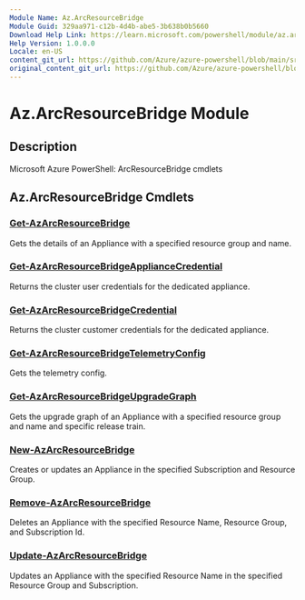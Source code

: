 ```yaml
---
Module Name: Az.ArcResourceBridge
Module Guid: 329aa971-c12b-4d4b-abe5-3b638b0b5660
Download Help Link: https://learn.microsoft.com/powershell/module/az.arcresourcebridge
Help Version: 1.0.0.0
Locale: en-US
content_git_url: https://github.com/Azure/azure-powershell/blob/main/src/ArcResourceBridge/help/Az.ArcResourceBridge.md
original_content_git_url: https://github.com/Azure/azure-powershell/blob/main/src/ArcResourceBridge/help/Az.ArcResourceBridge.md
---
```


# Az.ArcResourceBridge Module
## Description
Microsoft Azure PowerShell: ArcResourceBridge cmdlets

## Az.ArcResourceBridge Cmdlets
### [Get-AzArcResourceBridge](Get-AzArcResourceBridge.md)
Gets the details of an Appliance with a specified resource group and name.

### [Get-AzArcResourceBridgeApplianceCredential](Get-AzArcResourceBridgeApplianceCredential.md)
Returns the cluster user credentials for the dedicated appliance.

### [Get-AzArcResourceBridgeCredential](Get-AzArcResourceBridgeCredential.md)
Returns the cluster customer credentials for the dedicated appliance.

### [Get-AzArcResourceBridgeTelemetryConfig](Get-AzArcResourceBridgeTelemetryConfig.md)
Gets the telemetry config.

### [Get-AzArcResourceBridgeUpgradeGraph](Get-AzArcResourceBridgeUpgradeGraph.md)
Gets the upgrade graph of an Appliance with a specified resource group and name and specific release train.

### [New-AzArcResourceBridge](New-AzArcResourceBridge.md)
Creates or updates an Appliance in the specified Subscription and Resource Group.

### [Remove-AzArcResourceBridge](Remove-AzArcResourceBridge.md)
Deletes an Appliance with the specified Resource Name, Resource Group, and Subscription Id.

### [Update-AzArcResourceBridge](Update-AzArcResourceBridge.md)
Updates an Appliance with the specified Resource Name in the specified Resource Group and Subscription.

